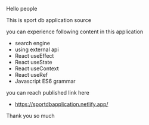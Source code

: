 Hello people

This is sport db application source

you can experience following content in this application

- search engine
- using external api
- React useEffect
- React useState
- React useContext
- React useRef
- Javascript ES6 grammar

you can reach published link here

- https://sportdbapplication.netlify.app/

Thank you so much
